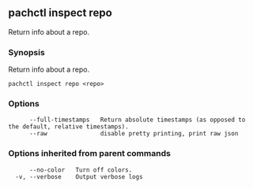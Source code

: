 ## pachctl inspect repo

Return info about a repo.

### Synopsis


Return info about a repo.

```
pachctl inspect repo <repo>
```

### Options

```
      --full-timestamps   Return absolute timestamps (as opposed to the default, relative timestamps).
      --raw               disable pretty printing, print raw json
```

### Options inherited from parent commands

```
      --no-color   Turn off colors.
  -v, --verbose    Output verbose logs
```

